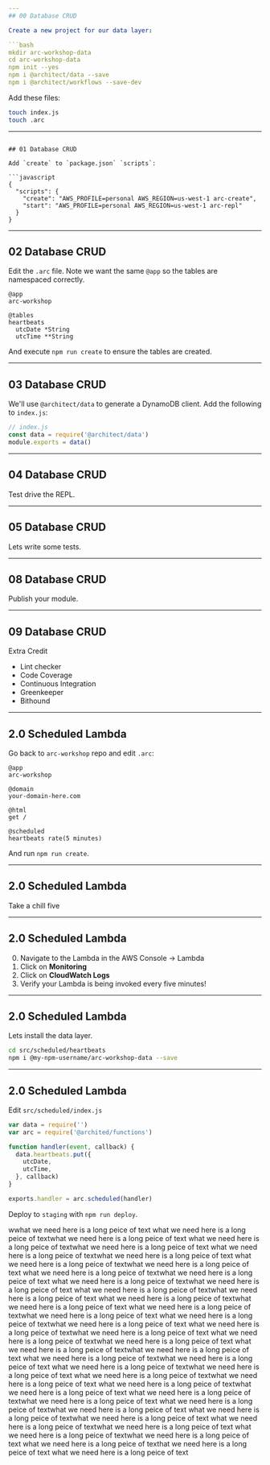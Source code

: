 ```yaml
---
## 00 Database CRUD

Create a new project for our data layer:

```bash
mkdir arc-workshop-data
cd arc-workshop-data
npm init --yes
npm i @architect/data --save
npm i @architect/workflows --save-dev
```

Add these files:

```bash
touch index.js
touch .arc
```

---
```

## 01 Database CRUD

Add `create` to `package.json` `scripts`:

```javascript
{
  "scripts": {
    "create": "AWS_PROFILE=personal AWS_REGION=us-west-1 arc-create",
    "start": "AWS_PROFILE=personal AWS_REGION=us-west-1 arc-repl"
  }
}
```

---
## 02 Database CRUD

Edit the `.arc` file. Note we want the same `@app` so the tables are namespaced correctly.

```.arc
@app
arc-workshop

@tables
heartbeats
  utcDate *String
  utcTime **String
```

And execute `npm run create` to ensure the tables are created.

---
## 03 Database CRUD

We'll use `@architect/data` to generate a DynamoDB client. Add the following to `index.js`:

```javascript
// index.js
const data = require('@architect/data')
module.exports = data()
```

---
## 04 Database CRUD

Test drive the REPL.

---
## 05 Database CRUD

Lets write some tests.

---
## 08 Database CRUD

Publish your module.

---
## 09 Database CRUD

Extra Credit

- Lint checker
- Code Coverage
- Continuous Integration
- Greenkeeper
- Bithound
---
## 2.0 Scheduled Lambda

Go back to `arc-workshop` repo and edit `.arc`:

```.arc
@app
arc-workshop

@domain
your-domain-here.com

@html
get /

@scheduled
heartbeats rate(5 minutes)
```

And run `npm run create`.

---
## 2.0 Scheduled Lambda

Take a chill five

---
## 2.0 Scheduled Lambda

0. Navigate to the Lambda in the AWS Console &rarr; Lambda
1. Click on **Monitoring**
2. Click on **CloudWatch Logs**
3. Verify your Lambda is being invoked every five minutes!

---
## 2.0 Scheduled Lambda

Lets install the data layer.

```bash
cd src/scheduled/heartbeats
npm i @my-npm-username/arc-workshop-data --save
```

---
## 2.0 Scheduled Lambda

Edit `src/scheduled/index.js`

```javascript
var data = require('')
var arc = require('@archited/functions')

function handler(event, callback) {
  data.heartbeats.put({
    utcDate,
    utcTime,
  }, callback)
}

exports.handler = arc.scheduled(handler)
```

Deploy to `staging` with `npm run deploy`.

wwhat we need here is a long peice of text what we need here is a long peice of textwhat we need here is a long peice of text what we need here is a long peice of textwhat we need here is a long peice of text what we need here is a long peice of textwhat we need here is a long peice of text what we need here is a long peice of textwhat we need here is a long peice of text what we need here is a long peice of textwhat we need here is a long peice of text what we need here is a long peice of textwhat we need here is a long peice of text what we need here is a long peice of textwhat we need here is a long peice of text what we need here is a long peice of textwhat we need here is a long peice of text what we need here is a long peice of textwhat we need here is a long peice of text what we need here is a long peice of textwhat we need here is a long peice of text what we need here is a long peice of textwhat we need here is a long peice of text what we need here is a long peice of textwhat we need here is a long peice of text what we need here is a long peice of textwhat we need here is a long peice of text what we need here is a long peice of textwhat we need here is a long peice of text what we need here is a long peice of textwhat we need here is a long peice of text what we need here is a long peice of textwhat we need here is a long peice of text what we need here is a long peice of textwhat we need here is a long peice of text what we need here is a long peice of textwhat we need here is a long peice of text what we need here is a long peice of textwhat we need here is a long peice of text what we need here is a long peice of textwhat we need here is a long peice of text what we need here is a long peice of textwhat we need here is a long peice of text what we need here is a long peice of textwhat we need here is a long peice of text what we need here is a long peice of texthat we need here is a long peice of text what we need here is a long peice of text
